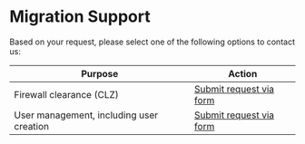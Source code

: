 # Migration Support

Based on your request, please select one of the following options to contact us:

| Purpose | Action |
| -- | -- | 
| Firewall clearance (CLZ) | [Submit request via form](https://form.gov.sg/64634ef5be022a00114973d1) |
| User management, including user creation | [Submit request via form](https://form.gov.sg/64634b78be022a0011493475) |
